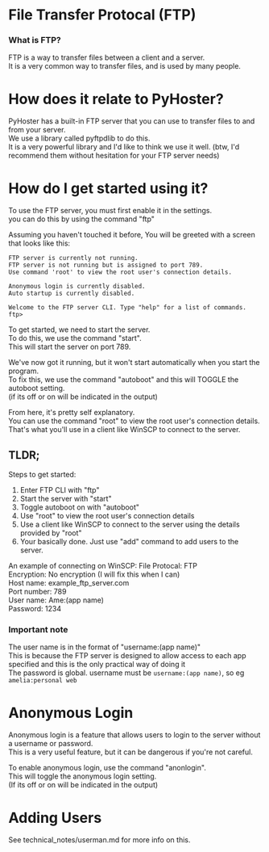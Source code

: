 # File Transfer Protocal (FTP)
### What is FTP?
FTP is a way to transfer files between a client and a server.<br>
It is a very common way to transfer files, and is used by many people.<br>

# How does it relate to PyHoster?
PyHoster has a built-in FTP server that you can use to transfer files to and from your server.<br>
We use a library called pyftpdlib to do this.<br>
It is a very powerful library and I'd like to think we use it well. (btw, I'd recommend them without hesitation for your FTP server needs)<br>

# How do I get started using it?
To use the FTP server, you must first enable it in the settings.<br>
you can do this by using the command "ftp"

Assuming you haven't touched it before,
You will be greeted with a screen that looks like this:
```
FTP server is currently not running.
FTP server is not running but is assigned to port 789.
Use command 'root' to view the root user's connection details.

Anonymous login is currently disabled.
Auto startup is currently disabled.

Welcome to the FTP server CLI. Type "help" for a list of commands.
ftp> 
```
To get started, we need to start the server.<br>
To do this, we use the command "start".<br>
This will start the server on port 789.<br>

We've now got it running, but it won't start automatically when you start the program.<br>
To fix this, we use the command "autoboot" and this will TOGGLE the autoboot setting.<br>
(if its off or on will be indicated in the output)<br>

From here, it's pretty self explanatory.<br>
You can use the command "root" to view the root user's connection details.<br>
That's what you'll use in a client like WinSCP to connect to the server.<br>
## TLDR;
Steps to get started:
1. Enter FTP CLI with "ftp"
2. Start the server with "start"
3. Toggle autoboot on with "autoboot"
4. Use "root" to view the root user's connection details
5. Use a client like WinSCP to connect to the server using the details provided by "root"
6. Your basically done. Just use "add" command to add users to the server.

An example of connecting on WinSCP:
File Protocal: FTP<br>
Encryption: No encryption (I will fix this when I can)<br>
Host name: example_ftp_server.com<br>
Port number: 789<br>
User name: Ame:(app name)<br>
Password: 1234<br>
### Important note
The user name is in the format of "username:(app name)"<br>
This is because the FTP server is designed to allow access to each app specified and this is the only practical way of doing it<br>
The password is global. username must be `username:(app name)`, so eg `amelia:personal web`<br>

# Anonymous Login
Anonymous login is a feature that allows users to login to the server without a username or password.<br>
This is a very useful feature, but it can be dangerous if you're not careful.<br>

To enable anonymous login, use the command "anonlogin".<br>
This will toggle the anonymous login setting.<br>
(If its off or on will be indicated in the output)<br>

# Adding Users
See technical_notes/userman.md for more info on this.<br>
